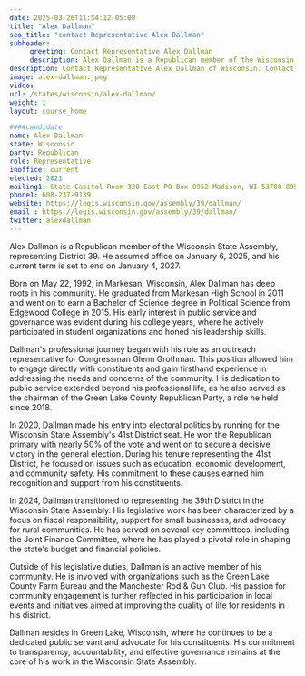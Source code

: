 ```yaml
---
date: 2025-03-26T11:54:12-05:00
title: "Alex Dallman"
seo_title: "contact Representative Alex Dallman"
subheader:
     greeting: Contact Representative Alex Dallman
     description: Alex Dallman is a Republican member of the Wisconsin State Assembly, representing District 39. He assumed office on January 6, 2025, and his current term is set to end on January 4, 2027.
description: Contact Representative Alex Dallman of Wisconsin. Contact information for Alex Dallman includes email address, phone number, and mailing address.
image: alex-dallman.jpeg
video:
url: /states/wisconsin/alex-dallman/
weight: 1
layout: course_home

####candidate
name: Alex Dallman
state: Wisconsin
party: Republican
role: Representative
inoffice: current
elected: 2021
mailing1: State Capitol Room 320 East PO Box 8952 Madison, WI 53708-8952
phone1: 608-237-9139
website: https://legis.wisconsin.gov/assembly/39/dallman/
email : https://legis.wisconsin.gov/assembly/39/dallman/
twitter: alexdallman
---
```

Alex Dallman is a Republican member of the Wisconsin State Assembly, representing District 39. He assumed office on January 6, 2025, and his current term is set to end on January 4, 2027.

Born on May 22, 1992, in Markesan, Wisconsin, Alex Dallman has deep roots in his community. He graduated from Markesan High School in 2011 and went on to earn a Bachelor of Science degree in Political Science from Edgewood College in 2015. His early interest in public service and governance was evident during his college years, where he actively participated in student organizations and honed his leadership skills.

Dallman's professional journey began with his role as an outreach representative for Congressman Glenn Grothman. This position allowed him to engage directly with constituents and gain firsthand experience in addressing the needs and concerns of the community. His dedication to public service extended beyond his professional life, as he also served as the chairman of the Green Lake County Republican Party, a role he held since 2018.

In 2020, Dallman made his entry into electoral politics by running for the Wisconsin State Assembly's 41st District seat. He won the Republican primary with nearly 50% of the vote and went on to secure a decisive victory in the general election. During his tenure representing the 41st District, he focused on issues such as education, economic development, and community safety. His commitment to these causes earned him recognition and support from his constituents.

In 2024, Dallman transitioned to representing the 39th District in the Wisconsin State Assembly. His legislative work has been characterized by a focus on fiscal responsibility, support for small businesses, and advocacy for rural communities. He has served on several key committees, including the Joint Finance Committee, where he has played a pivotal role in shaping the state's budget and financial policies.

Outside of his legislative duties, Dallman is an active member of his community. He is involved with organizations such as the Green Lake County Farm Bureau and the Manchester Rod & Gun Club. His passion for community engagement is further reflected in his participation in local events and initiatives aimed at improving the quality of life for residents in his district.

Dallman resides in Green Lake, Wisconsin, where he continues to be a dedicated public servant and advocate for his constituents. His commitment to transparency, accountability, and effective governance remains at the core of his work in the Wisconsin State Assembly.
